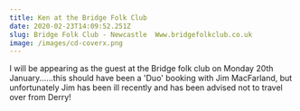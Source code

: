 ```yaml
---
title: Ken at the Bridge Folk Club
date: 2020-02-23T14:09:52.251Z
slug: Bridge Folk Club - Newcastle  Www.bridgefolkclub.co.uk
image: /images/cd-coverx.png
---
```

I will be appearing as the guest at the Bridge folk club on Monday 20th January......this should have been a 'Duo' booking with Jim MacFarland, but unfortunately Jim has been ill recently and has been advised not to travel over from Derry!
